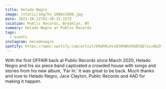 ```yaml
---
title: Helado Negro
image: /static/img/hn_1080x1080.jpg
date: 2021-10-21T02:30:31.157Z
location: Public Records, Brooklyn, NY
summary: Helado Negro at Public Records
tags:
  - events
instagram: heladonegro
spotify: https://open.spotify.com/artist/69qhRLDvsWJOhWGXXQ0lQQ?si=OpZCjimpQzSyefNY-Acx6A
---
```

With the first OFFAIR back at Public Records since March 2020, Helado Negro and his six piece band captivated a crowded house with songs and stories from his new album, ‘Far In.’ It was great to be back. Much thanks and love to Helado Negro, Jace Clayton, Public Records and 4AD for making it happen.